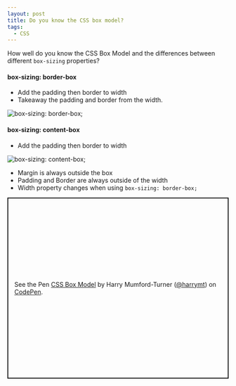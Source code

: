 ```yaml
---
layout: post
title: Do you know the CSS box model?
tags:
  - CSS
---
```

How well do you know the CSS Box Model and the differences between different `box-sizing` properties?


#### box-sizing: border-box

- Add the padding then border to width
- Takeaway the padding and border from the width.

![box-sizing: border-box;]({{site.baseurl}}/img/box-sizing-border-box.png)

#### box-sizing: content-box

- Add the padding then border to width

![box-sizing: content-box;]({{site.baseurl}}/img/box-sizing-content-box.png)

- Margin is always outside the box
- Padding and Border are always outside of the width
- Width property changes when using `box-sizing: border-box;`

<p class="codepen" data-height="412" data-theme-id="default" data-default-tab="css,result" data-user="harrymt" data-slug-hash="GRJRPyy" style="height: 412px; box-sizing: border-box; display: flex; align-items: center; justify-content: center; border: 2px solid; margin: 1em 0; padding: 1em;" data-pen-title="CSS Box Model">
  <span>See the Pen <a href="https://codepen.io/harrymt/pen/GRJRPyy">
  CSS Box Model</a> by Harry Mumford-Turner (<a href="https://codepen.io/harrymt">@harrymt</a>)
  on <a href="https://codepen.io">CodePen</a>.</span>
</p>
<script async src="https://static.codepen.io/assets/embed/ei.js"></script>
